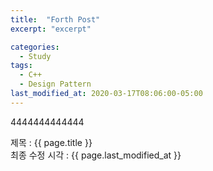 ```yaml
---
title:  "Forth Post"
excerpt: "excerpt"

categories:
  - Study
tags:
  - C++
  - Design Pattern
last_modified_at: 2020-03-17T08:06:00-05:00
---
```


4444444444444

제목 : {{ page.title }}  
최종 수정 시각 : {{ page.last_modified_at }}